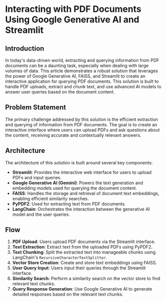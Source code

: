 # Interacting with PDF Documents Using Google Generative AI and Streamlit

## Introduction

In today's data-driven world, extracting and querying information from PDF documents can be a daunting task, especially when dealing with large volumes of data. This article demonstrates a robust solution that leverages the power of Google Generative AI, FAISS, and Streamlit to create an interactive application for querying PDF documents. This solution is built to handle PDF uploads, extract and chunk text, and use advanced AI models to answer user queries based on the document content.

## Problem Statement

The primary challenge addressed by this solution is the efficient extraction and querying of information from PDF documents. The goal is to create an interactive interface where users can upload PDFs and ask questions about the content, receiving accurate and contextually relevant answers.

## Architecture

The architecture of this solution is built around several key components:

- **Streamlit**: Provides the interactive web interface for users to upload PDFs and input queries.
- **Google Generative AI (Gemini)**: Powers the text generation and embedding models used for querying the document content.
- **FAISS**: Handles the storage and retrieval of document text embeddings, enabling efficient similarity searches.
- **PyPDF2**: Used for extracting text from PDF documents.
- **LangChain**: Orchestrates the interaction between the generative AI model and the user queries.

## Flow

1. **PDF Upload**: Users upload PDF documents via the Streamlit interface.
2. **Text Extraction**: Extract text from the uploaded PDFs using PyPDF2.
3. **Text Chunking**: Split the extracted text into manageable chunks using LangChain's `RecursiveCharacterTextSplitter`.
4. **Vector Store Creation**: Create and store text embeddings using FAISS.
5. **User Query Input**: Users input their queries through the Streamlit interface.
6. **Similarity Search**: Perform a similarity search on the vector store to find relevant text chunks.
7. **Query Response Generation**: Use Google Generative AI to generate detailed responses based on the relevant text chunks.
